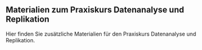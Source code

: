 ## Materialien zum Praxiskurs Datenanalyse und Replikation ##

Hier finden Sie zusätzliche Materialien für den Praxiskurs Datenanalyse und Replikation. 
